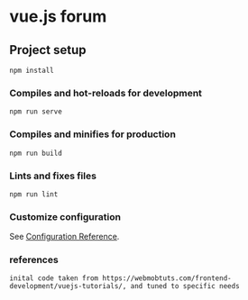 # vue.js forum

## Project setup
```
npm install
```

### Compiles and hot-reloads for development
```
npm run serve
```

### Compiles and minifies for production
```
npm run build
```

### Lints and fixes files
```
npm run lint
```

### Customize configuration
See [Configuration Reference](https://cli.vuejs.org/config/).

### references

```
inital code taken from https://webmobtuts.com/frontend-development/vuejs-tutorials/, and tuned to specific needs
```
